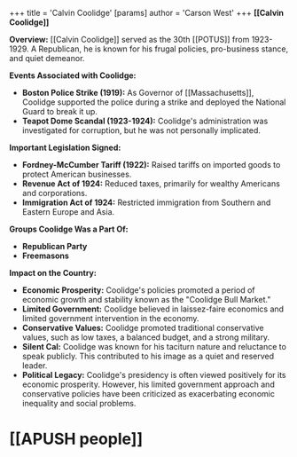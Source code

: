 +++
 title = 'Calvin Coolidge'
[params]
	author = 'Carson West'
+++
**[[Calvin Coolidge]]**

**Overview:**
[[Calvin Coolidge]] served as the 30th [[POTUS]] from 1923-1929. A Republican, he is known for his frugal policies, pro-business stance, and quiet demeanor.

**Events Associated with Coolidge:**

* **Boston Police Strike (1919):** As Governor of [[Massachusetts]], Coolidge supported the police during a strike and deployed the National Guard to break it up.
* **Teapot Dome Scandal (1923-1924):** Coolidge's administration was investigated for corruption, but he was not personally implicated.

**Important Legislation Signed:**

* **Fordney-McCumber Tariff (1922):** Raised tariffs on imported goods to protect American businesses.
* **Revenue Act of 1924:** Reduced taxes, primarily for wealthy Americans and corporations.
* **Immigration Act of 1924:** Restricted immigration from Southern and Eastern Europe and Asia.

**Groups Coolidge Was a Part Of:**

* **Republican Party**
* **Freemasons**

**Impact on the Country:**

* **Economic Prosperity:** Coolidge's policies promoted a period of economic growth and stability known as the "Coolidge Bull Market."
* **Limited Government:** Coolidge believed in laissez-faire economics and limited government intervention in the economy.
* **Conservative Values:** Coolidge promoted traditional conservative values, such as low taxes, a balanced budget, and a strong military.
* **Silent Cal:** Coolidge was known for his taciturn nature and reluctance to speak publicly. This contributed to his image as a quiet and reserved leader.
* **Political Legacy:** Coolidge's presidency is often viewed positively for its economic prosperity. However, his limited government approach and conservative policies have been criticized as exacerbating economic inequality and social problems.
# [[APUSH people]]